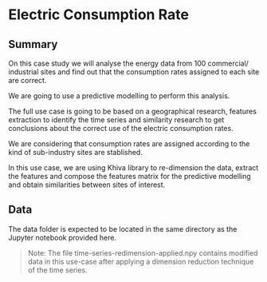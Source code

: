 # Electric Consumption Rate

## Summary
On this case study we will analyse the energy data from 100 commercial/ industrial sites and find out that the 
consumption rates assigned to each site are correct. 

We are going to use a predictive modelling to perform this analysis. 

The full use case is going to be based on a geographical research, features extraction to identify the time series 
and similarity research to get conclusions about the correct use of the electric consumption rates. 

We are considering that consumption rates are assigned according to the kind of sub-industry sites are stablished. 

In this use case, we are using Khiva library to re-dimension the data, extract the features and compose the features matrix for the predictive modelling and obtain similarities between sites of interest.

## Data

The data folder is expected to be located in the same directory as the Jupyter notebook provided here.

> Note: The file time-series-redimension-applied.npy contains modified data in this use-case after applying a 
dimension reduction technique of the time series.


